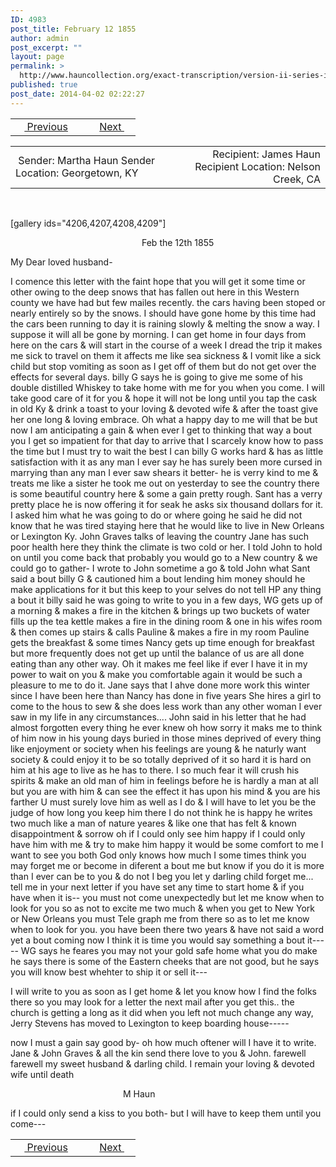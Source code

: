 ```yaml
---
ID: 4983
post_title: February 12 1855
author: admin
post_excerpt: ""
layout: page
permalink: >
  http://www.hauncollection.org/exact-transcription/version-ii-series-ii/feb-12-1855/
published: true
post_date: 2014-04-02 02:22:27
---
```

<table style="width: 100%;" align="center">
<tbody>
<tr>
<td width="50%"> <a href="http://www.hauncollection.org/version-2/version-ii-series-ii/january-13-1854/"><img src="https://lh3.googleusercontent.com/-EFJpxxNiPNw/VqgtWBCZrMI/AAAAAAAAAFU/WfY4lPFWWkg/s800-Ic42/Soeb-Plain-Arrows-8-10px.png" alt="" width="10" height="10" /> Previous</a></td>
<td style="text-align: right;"><a href="http://www.hauncollection.org/version-2/version-ii-series-ii/february-19-1855/">Next <img src="https://lh3.googleusercontent.com/-67k0cYlpXHw/VqgtWKz1MXI/AAAAAAAAAFU/k9PW_Piyurk/s800-Ic42/Soeb-Plain-Arrows-5-10px.png" alt="" width="10" height="10" /></a></td>
</tr>
</tbody>
</table>
<table style="width: 100%;" align="center">
<tbody>
<tr>
<td width="50%"> Sender: Martha Haun
Sender Location: Georgetown, KY</td>
<td style="text-align: right;">Recipient: James Haun
Recipient Location: Nelson Creek, CA</td>
</tr>
</tbody>
</table>
&nbsp;

[gallery ids="4206,4207,4208,4209"]
<p style="padding-left: 210px;">Feb the 12th 1855</p>
My Dear loved husband-

I comence this letter
with the faint hope that you will get it some time
or other owing to the deep snows that has fallen
out here in this Western county we have had
but few mailes recently. the cars having been
stoped or nearly entirely so by the snows. I
should have gone home by this time had the cars
been running to day it is raining slowly &amp;
melting the snow a way. I suppose it will all be
gone by morning. I can get home in four days
from here on the cars &amp; will start in the course
of a week I dread the trip it makes me sick to
travel on them it affects me like sea sickness
&amp; I vomit like a sick child but stop vomiting as
soon as I get off of them but do not get over the
effects for several days. billy G says he is going
to give me some of his double distilled Whiskey to take
home with me for you when you come. I will take
good care of it for you &amp; hope it will not be long
until you tap the cask in old Ky &amp; drink a toast
to your loving &amp; devoted wife &amp; after the toast give her
one long &amp; loving embrace. Oh what a happy day to me will
that be but now I am anticipating a gain &amp; when ever
I get to thinking that way a bout you I get so impatient
for that day to arrive that I scarcely know how to
pass the time but I must try to wait the best I can
billy G works hard &amp; has as little satisfaction with it
as any man I ever say he has surely been more
cursed in marrying than any man I ever saw shears
it better- he is verry kind to me &amp; treats me like
a sister he took me out on yesterday to see the country
there is some beautiful country here &amp; some a gain
pretty rough. Sant has a verry pretty place he is
now offering it for seak he asks six thousand dollars
for it. I asked him what he was going to do or where
going he said he did not know that he was tired staying
here that he would like to live in New Orleans
or Lexington Ky. John Graves talks of leaving the
country Jane has such poor health here they think the
climate is two cold or her. I told John to hold on
until you come back that probably you would
go to a New country &amp; we could go to gather-
I wrote to John sometime a go &amp; told John what
Sant said a bout billy G &amp; cautioned him a bout
lending him money should he make applications
for it but this keep to your selves do not tell
HP any thing a bout it billy said he was going
to write to you in a few days, WG gets up of a
morning &amp; makes a fire in the kitchen &amp; brings up two
buckets of water fills up the tea kettle makes a fire in
the dining room &amp; one in his wifes room &amp; then comes
up stairs &amp; calls Pauline &amp; makes a fire in my
room Pauline gets the breakfast &amp; some times Nancy gets
up time enough for breakfast but more frequently
does not get up until the balance of us are all
done eating than any other way. Oh it makes me
feel like if ever I have it in my power to wait
on you &amp; make you comfortable again it would
be such a pleasure to me to do it. Jane says that
I ahve done more work this winter since I have
been here than Nancy has done in five years
She hires a girl to come to the hous to sew &amp; she
does less work than any other woman I ever saw in my
life in any circumstances.... John said in his
letter that he had almost forgotten every thing he ever
knew oh how sorry it maks me to think of him
now in his young days buried in those mines
deprived of every thing like enjoyment or society
when his feelings are young &amp; he naturly want
society &amp; could enjoy it to be so totally deprived
of it so hard it is hard on him at his age to live as
he has to there. I so much fear it will crush his
spirits &amp; make an old man of him in feelings
before he is hardly a man at all but you are
with him &amp; can see the effect it has upon
his mind &amp; you are his farther U must surely
love him as well as I do &amp; I will have to let
you be the judge of how long you keep him
there I do not think he is happy he writes
two much like a man of nature yeares &amp;
like one that has felt &amp; known disappointment
&amp; sorrow oh if I could only see him happy
if I could only have him with me &amp; try
to make him happy it would be some
comfort to me I want to see you both
God only knows how much I some times
think you may forget me or become in
diferent a bout me but know if you do
it is more than I ever can be to you &amp; do
not I beg you let y darling child forget
me... tell me in your next letter if you have
set any time to start home &amp; if you have when
it is-- you must not come unexpectedly but
let me know when to look for you so as not
to excite me two much &amp; when you get to
New York or New Orleans you must Tele
graph me from there so as to let me know
when to look for you. you have been there
two years &amp; have not said a word yet
a bout coming now I think it is time you
would say something a bout it-----
WG says he feares you may not your
gold safe home what you do make
he says there is some of the Eastern
cheeks that are not good, but he says
you will know best whehter to
ship it or sell it---

I will write to you as soon as I get
home &amp; let you know how I find
the folks there so you may look
for a letter the next mail after you
get this.. the church is getting a
long as it did when you left not much
change any way, Jerry Stevens has
moved to Lexington to keep boarding
house-----

now I must a gain say good
by- oh how much oftener will I
have it to write. Jane &amp; John Graves
&amp; all the kin send there love to you &amp;
John. farewell farewell my sweet
husband &amp; darling child. I remain
your loving &amp; devoted wife until death
<p style="padding-left: 180px;">M Haun</p>
if I could only send a kiss to you both-
but I will have to keep them until you
come---

<table style="width: 100%;" align="center">
<tbody>
<tr>
<td width="50%"> <a href="http://www.hauncollection.org/version-2/version-ii-series-ii/january-13-1854/"><img src="https://lh3.googleusercontent.com/-EFJpxxNiPNw/VqgtWBCZrMI/AAAAAAAAAFU/WfY4lPFWWkg/s800-Ic42/Soeb-Plain-Arrows-8-10px.png" alt="" width="10" height="10" /> Previous</a></td>
<td style="text-align: right;"><a href="http://www.hauncollection.org/version-2/version-ii-series-ii/february-19-1855/">Next <img src="https://lh3.googleusercontent.com/-67k0cYlpXHw/VqgtWKz1MXI/AAAAAAAAAFU/k9PW_Piyurk/s800-Ic42/Soeb-Plain-Arrows-5-10px.png" alt="" width="10" height="10" /></a></td>
</tr>
</tbody>
</table>